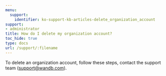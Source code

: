 ```yaml
---
menu:
  support:
    identifier: ko-support-kb-articles-delete_organization_account
support:
- administrator
title: How do I delete my organization account?
toc_hide: true
type: docs
url: /support/:filename
---
```


To delete an organization account, follow these steps, contact the support team (support@wandb.com).